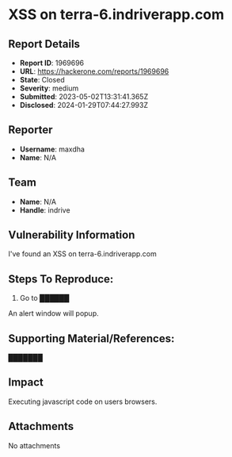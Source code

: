 # XSS on terra-6.indriverapp.com

## Report Details
- **Report ID**: 1969696
- **URL**: https://hackerone.com/reports/1969696
- **State**: Closed
- **Severity**: medium
- **Submitted**: 2023-05-02T13:31:41.365Z
- **Disclosed**: 2024-01-29T07:44:27.993Z

## Reporter
- **Username**: maxdha
- **Name**: N/A

## Team
- **Name**: N/A
- **Handle**: indrive

## Vulnerability Information
I've found an XSS on terra-6.indriverapp.com


## Steps To Reproduce:

1. Go to  ██████

An alert window will popup.


## Supporting Material/References:
███████

## Impact

Executing javascript code on users browsers.

## Attachments
No attachments
